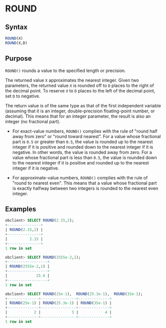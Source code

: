 # ROUND

## Syntax

```sql
ROUND(X)
ROUND(X,D)
```

## Purpose

`ROUND()` rounds a value to the specified length or precision.

The returned value `X` approximates the nearest integer. Given two parameters, the returned value `X` is rounded off to `D` places to the right of the decimal point. To reserve `X` to `D` places to the left of the decimal point, set `D` to negative.

The return value is of the same type as that of the first independent variable (assuming that it is an integer, double-precision floating-point number, or decimal). This means that for an integer parameter, the result is also an integer (no fractional part).

* For exact-value numbers, `ROUND()` complies with the rule of "round half away from zero" or "round toward nearest". For a value whose fractional part is `0.5` or greater than `0.5`, the value is rounded up to the nearest integer if it is positive and rounded down to the nearest integer if it is negative. In other words, the value is rounded away from zero. For a value whose fractional part is less than `0.5`, the value is rounded down to the nearest integer if it is positive and rounded up to the nearest integer if it is negative.

* For approximate-value numbers, `ROUND()` complies with the rule of "round to nearest even". This means that a value whose fractional part is exactly halfway between two integers is rounded to the nearest even integer.

## Examples

```sql
obclient> SELECT ROUND(2.15,2);
+---------------+
| ROUND(2.15,2) |
+---------------+
|          2.15 |
+---------------+
1 row in set

obclient> SELECT ROUND(2555e-2,1);
+------------------+
| ROUND(2555e-2,1) |
+------------------+
|             25.6 |
+------------------+
1 row in set

obclient> SELECT ROUND(25e-1),  ROUND(25.3e-1),  ROUND(35e-1);
+--------------+----------------+--------------+
| ROUND(25e-1) | ROUND(25.3e-1) | ROUND(35e-1) |
+--------------+----------------+--------------+
|            2 |              3 |            4 |
+--------------+----------------+--------------+
1 row in set
```
